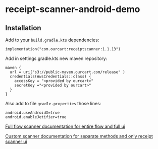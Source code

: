 # receipt-scanner-android-demo

## Installation

Add to your `build.gradle.kts` dependencies:
```agsl
implementation("com.ourcart:receiptscanner:1.1.13")
```

Add in settings.gradle.kts new maven repository:
```agsl
maven {
  url = uri("s3://public-maven.ourcart.com/release" )
  credentials(AwsCredentials::class) {
    accessKey = "<provided by ourcart>"
    secretKey ="<provided by ourcart>"
  }
}
```

Also add to file `gradle.properties` those lines:
```agsl
android.useAndroidX=true
android.enableJetifier=true
```

[Full flow scanner documentation for entire flow and full ui](FULL_FLOW_README.md)

[Custom scanner documentation for separate methods and only receipt scanner ui](FULL_FLOW_README.md)